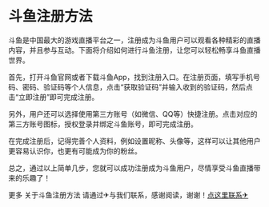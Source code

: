 # 斗鱼注册方法

斗鱼是中国最大的游戏直播平台之一，注册成为斗鱼用户可以观看各种精彩的直播内容，并且参与互动。下面将介绍如何进行斗鱼注册，让您可以轻松畅享斗鱼直播世界。

首先，打开斗鱼官网或者下载斗鱼App，找到注册入口。在注册页面，填写手机号码、密码、验证码等个人信息，点击“获取验证码”并输入收到的验证码，然后点击“立即注册”即可完成注册。

另外，用户还可以选择使用第三方账号（如微信、QQ等）快捷注册。点击对应的第三方账号图标，授权登录并绑定斗鱼账号，即可完成注册。

在完成注册后，记得完善个人资料，例如设置昵称、头像等，这样可以让其他用户更容易认识你，也更有可能成为你的粉丝。

总之，通过以上简单几步，您就可以成功注册成为斗鱼用户，尽情享受斗鱼直播带来的乐趣了！

更多 关于斗鱼注册方法 请通过✈与我们联系，感谢阅读，谢谢！[点这里联系✈](https://w.k02.cc)